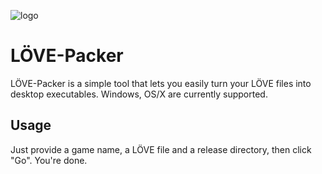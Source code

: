 ![logo][logo]

# LÖVE-Packer

LÖVE-Packer is a simple tool that lets you easily turn your LÖVE files into desktop executables. Windows, OS/X are currently supported.

## Usage

Just provide a game name, a LÖVE file and a release directory, then click "Go". You're done.

[logo]: http://i.imgur.com/0NNwbuk.png
